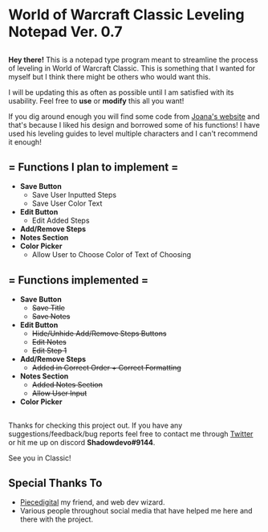 # World of Warcraft Classic Leveling Notepad Ver. 0.7

##

**Hey there!** This is a notepad type program meant to streamline the process of leveling in World of Warcraft Classic. 
This is something that I wanted for myself but I think there might be others who would want this.

I will be updating this as often as possible until I am satisfied with its usability. Feel free to **use** or **modify** this all you want!

If you dig around enough you will find some code from [Joana's website](https://www.joanasworld.com/) and that's because I liked his design and borrowed some of his functions! I have used his leveling guides to level multiple characters and I can't recommend it enough!

## = Functions I plan to implement =

- **Save Button**
  - Save User Inputted Steps
  - Save User Color Text
- **Edit Button**
  - Edit Added Steps
- **Add/Remove Steps**
- **Notes Section**
- **Color Picker**
  - Allow User to Choose Color of Text of Choosing

##
  
## = Functions implemented =

- **Save Button**
  - ~~Save Title~~
  - ~~Save Notes~~
- **Edit Button**
  - ~~Hide/Unhide Add/Remove Steps Buttons~~
  - ~~Edit Notes~~
  - ~~Edit Step 1~~
- **Add/Remove Steps**
  - ~~Added in Correct Order + Correct Formatting~~
- **Notes Section**
  - ~~Added Notes Section~~
  - ~~Allow User Input~~
- **Color Picker**

##

Thanks for checking this project out. If you have any suggestions/feedback/bug reports feel free to contact me through [Twitter](https://twitter.com/Shadowdevo) or hit me up on discord **Shadowdevo#9144**.

See you in Classic!

## Special Thanks To

 - [Piecedigital](https://github.com/piecedigital) my friend, and web dev wizard.
 - Various people throughout social media that have helped me here and there with the project.